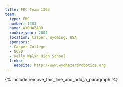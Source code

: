 ```yaml
---
title: FRC Team 1303
team:
  type: FRC
  number: 1303
  name: WYOHAZARD
  rookie_year: 2004
  location: Casper, Wyoming, USA
  sponsors:
  - Casper College
  - NCSD
  - Kelly Walsh High School
  links:
    Website: http://www.wyohazardrobotics.org
---
```


{% include remove_this_line_and_add_a_paragraph %}